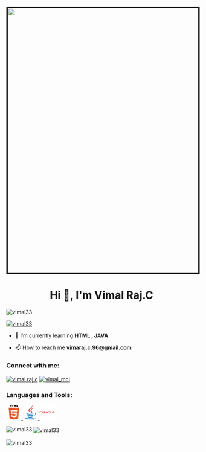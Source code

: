
 
<html>
<head></head>
<body>

<a href="C:\Users\Vimal\Downloads\Merry.gif"> <!--for view this image-->
<img src="C:\Users\Vimal\Downloads\Merry.gif"  border="4"  width="700" height="700" >
</a>



<h1 align="center">Hi 👋, I'm Vimal Raj.C</h1>
<p align="left"> <img src="https://komarev.com/ghpvc/?username=vimal33&label=Profile%20views&color=0e75b6&style=flat" alt="vimal33" /> </p>

<p align="left"> <a href="https://github.com/ryo-ma/github-profile-trophy"><img src="https://github-profile-trophy.vercel.app/?username=vimal33" alt="vimal33" /></a> </p>

- 🌱 I’m currently learning **HTML , JAVA**

- 📫 How to reach me **vimaraj.c.96@gmail.com**

<h3 align="left">Connect with me:</h3>
<p align="left">
<a href="https://stackoverflow.com/users/vimal raj.c" target="blank"><img align="center" src="https://raw.githubusercontent.com/rahuldkjain/github-profile-readme-generator/master/src/images/icons/Social/stack-overflow.svg" alt="vimal raj.c" height="30" width="40" /></a>
<a href="https://instagram.com/vimal_mcl" target="blank"><img align="center" src="https://raw.githubusercontent.com/rahuldkjain/github-profile-readme-generator/master/src/images/icons/Social/instagram.svg" alt="vimal_mcl" height="30" width="40" /></a>
</p>

<h3 align="left">Languages and Tools:</h3>
<p align="left"> <a href="https://www.w3.org/html/" target="_blank" rel="noreferrer"> <img src="https://raw.githubusercontent.com/devicons/devicon/master/icons/html5/html5-original-wordmark.svg" alt="html5" width="40" height="40"/> </a> <a href="https://www.java.com" target="_blank" rel="noreferrer"> <img src="https://raw.githubusercontent.com/devicons/devicon/master/icons/java/java-original.svg" alt="java" width="40" height="40"/> </a> <a href="https://www.oracle.com/" target="_blank" rel="noreferrer"> <img src="https://raw.githubusercontent.com/devicons/devicon/master/icons/oracle/oracle-original.svg" alt="oracle" width="40" height="40"/> </a> </p>

<p><img align="left" src="https://github-readme-stats.vercel.app/api/top-langs?username=vimal33&show_icons=true&locale=en&layout=compact" alt="vimal33" /></p>

<p>&nbsp;<img align="center" src="https://github-readme-stats.vercel.app/api?username=vimal33&show_icons=true&locale=en" alt="vimal33" /></p>

<p><img align="center" src="https://github-readme-streak-stats.herokuapp.com/?user=vimal33&" alt="vimal33" /></p>

</body>
</html>

